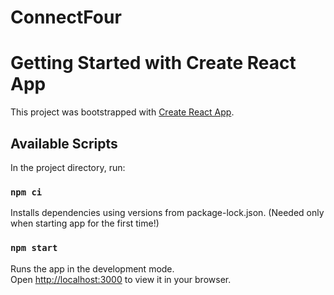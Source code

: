 # ConnectFour

# Getting Started with Create React App

This project was bootstrapped with [Create React App](https://github.com/facebook/create-react-app).

## Available Scripts

In the project directory, run:

### `npm ci`

Installs dependencies using versions from package-lock.json. (Needed only when starting app for the first time!)

### `npm start`

Runs the app in the development mode.\
Open [http://localhost:3000](http://localhost:3000) to view it in your browser.

